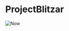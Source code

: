 # ProjectBlitzar
![Now](https://github.com/Pavankumar44/ProjectBlitzar/assets/80826063/9f4a69a9-bda7-479c-b0fb-f0920f331e9f)
